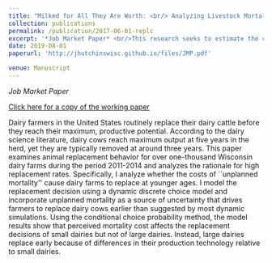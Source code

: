 ```yaml
---
title: "Milked for All They Are Worth: <br/> Analyzing Livestock Mortality Costs in a Dynamic Discrete Choice Model"
collection: publications
permalink: /publication/2017-06-01-replc
excerpt: '*Job Market Paper* <br/>This research seeks to estimate the costs of increased health and mortality risk using DHI data, together with a dynamic structural model of cow culling and replacement behavior.'
date: 2019-08-01
paperurl: 'http://jhutchinswisc.github.io/files/JMP.pdf'

venue: Manuscript
---
```


*Job Market Paper*

[Click here for a copy of the working paper](http://jhutchinswisc.github.io/files/JMP.pdf)

Dairy farmers in the United States routinely replace their dairy cattle before they reach their maximum, productive potential.
According to the dairy science literature, dairy cows reach maximum output at five years in the herd, yet they are typically removed at around three years.
This paper examines animal replacement behavior for over one-thousand Wisconsin dairy farms during the period 2011-2014 and analyzes the rationale for high replacement rates.
Specifically, I analyze whether the costs of ``unplanned mortality'' cause dairy farms to replace at younger ages.
I model the replacement decision using a dynamic discrete choice model and incorporate unplanned mortality as a source of uncertainty that drives farmers to replace dairy cows earlier than suggested by most dynamic simulations. 
Using the conditional choice probability method, the model results show that perceived mortality cost affects the replacement decisions of small dairies but not of large dairies.
Instead, large dairies replace early because of differences in their production technology relative to small dairies.
